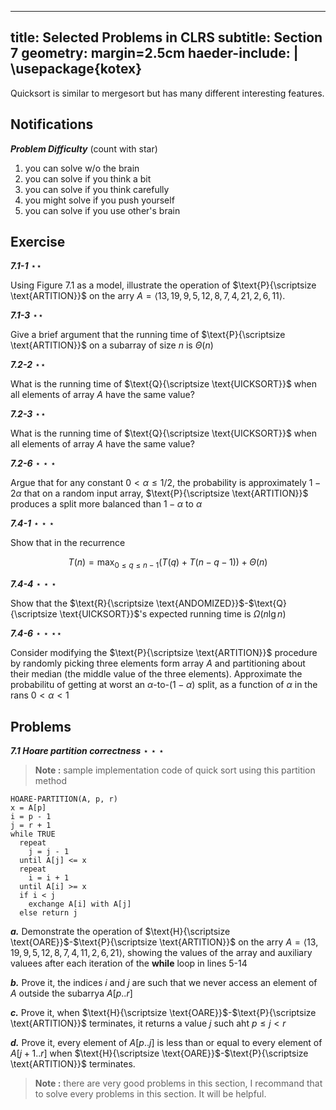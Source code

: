 
---
title: Selected Problems in CLRS
subtitle: Section 7
geometry: margin=2.5cm
haeder-include: | 
  \usepackage{kotex}  
---

Quicksort is similar to mergesort but has many different interesting features.

## Notifications

***Problem Difficulty*** (count with star)

1. you can solve w/o the brain
2. you can solve if you think a bit
3. you can solve if you think carefully
4. you might solve if you push yourself
5. you can solve if you use other's brain

## Exercise

***7.1-1*** $\star\star$

Using Figure 7.1 as a model, illustrate the operation of $\text{P}{\scriptsize \text{ARTITION}}$ on the arry $A = \langle 13, 19, 9, 5, 12, 8, 7, 4, 21, 2, 6, 11 \rangle$.

***7.1-3*** $\star\star$

Give a brief argument that the running time of $\text{P}{\scriptsize \text{ARTITION}}$ on a subarray of size $n$ is $\Theta(n)$

***7.2-2*** $\star\star$

What is the running time of $\text{Q}{\scriptsize \text{UICKSORT}}$ when all elements of array $A$ have the same value?

***7.2-3*** $\star\star$

What is the running time of $\text{Q}{\scriptsize \text{UICKSORT}}$ when all elements of array $A$ have the same value?

***7.2-6*** $\star\star\star$

Argue that for any constant $0 < \alpha \le 1/2$, the probability is approximately $1-2\alpha$ that on a random input array, $\text{P}{\scriptsize \text{ARTITION}}$ produces a split more balanced than $1-\alpha$ to $\alpha$

***7.4-1*** $\star\star\star$

Show that in the recurrence

$$T(n) = \max_{0\le q\le n-1}{(T(q) + T(n-q-1))} + \Theta(n)$$

***7.4-4*** $\star\star\star$

Show that the $\text{R}{\scriptsize \text{ANDOMIZED}}$-$\text{Q}{\scriptsize \text{UICKSORT}}$'s expected running time is $\Omega(n \lg n)$

***7.4-6*** $\star\star\star\star$

Consider modifying the $\text{P}{\scriptsize \text{ARTITION}}$ procedure by randomly picking three elements form array $A$ and partitioning about their median (the middle value of the three elements). Approximate the probabilitu of getting at worst an $\alpha$-to-$(1-\alpha)$ split, as a function of $\alpha$ in the rans $0 < \alpha < 1$

## Problems

***7.1 Hoare partition correctness*** $\star\star\star$

> **Note :** sample implementation code of quick sort using this partition method


```
HOARE-PARTITION(A, p, r)
x = A[p]
i = p - 1
j = r + 1
while TRUE
  repeat
    j = j - 1
  until A[j] <= x
  repeat
    i = i + 1
  until A[i] >= x
  if i < j
    exchange A[i] with A[j]
  else return j
```

***a.*** Demonstrate the operation of $\text{H}{\scriptsize \text{OARE}}$-$\text{P}{\scriptsize \text{ARTITION}}$ on the arry $A = \langle 13, 19, 9, 5, 12, 8, 7, 4, 11, 2, 6, 21 \rangle$, showing the values of the array and auxiliary valuees after each iteration of the **while** loop in lines 5-14

***b.*** Prove it, the indices $i$ and $j$ are such that we never access an element of $A$ outside the subarrya $A[p..r]$


***c.*** Prove it, when $\text{H}{\scriptsize \text{OARE}}$-$\text{P}{\scriptsize \text{ARTITION}}$  terminates, it returns a value $j$ such aht $p \le j < r$

***d.*** Prove it, every element of $A[p..j]$ is less than or equal to every element of $A[j+1..r]$ when $\text{H}{\scriptsize \text{OARE}}$-$\text{P}{\scriptsize \text{ARTITION}}$  terminates.


> **Note :** there are very good problems in this section, I recommand that to solve every problems in this section. It will be helpful.

